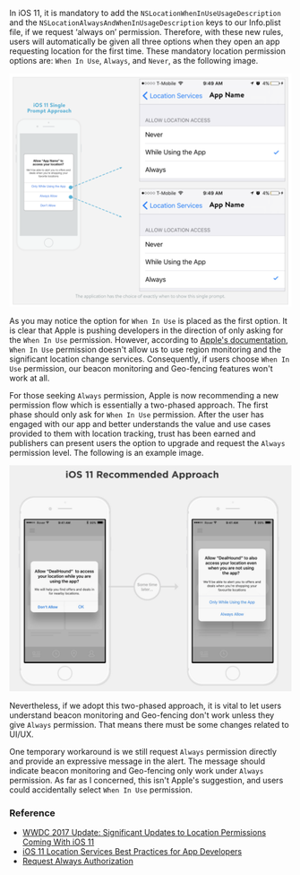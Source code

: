 In iOS 11, it is mandatory to add the `NSLocationWhenInUseUsageDescription` and the `NSLocationAlwaysAndWhenInUsageDescription` keys to our Info.plist file, if we request ‘always on’ permission. Therefore, with these new rules, users will automatically be given all three options when they open an app requesting location for the first time. These mandatory location permission options are: `When In Use`, `Always`, and `Never`, as the following image.

![request-always-location-permission](request-always-location-permission.png)

As you may notice the option for `When In Use` is placed as the first option. It is clear that Apple is pushing developers in the direction of only asking for the `When In Use` permission. However, according to [Apple's documentation](https://developer.apple.com/documentation/corelocation/clauthorizationstatus/kclauthorizationstatusauthorizedwheninuse?language=objc), `When In Use` permission doesn't allow us to use region monitoring and the significant location change services. Consequently, if users choose `When In Use` permission, our beacon monitoring and Geo-fencing features won't work at all.

For those seeking `Always` permission, Apple is now recommending a new permission flow which is essentially a two-phased approach. The first phase should only ask for `When In Use` permission. After the user has engaged with our app and better understands the value and use cases provided to them with location tracking, trust has been earned and publishers can present users the option to upgrade and request the `Always` permission level. The following is an example image.

![two-phased-approach](two-phased-approach.png)

Nevertheless, if we adopt this two-phased approach, it is vital to let users understand beacon monitoring and Geo-fencing don't work unless they give `Always` permission. That means there must be some changes related to UI/UX.

One temporary workaround is we still request `Always` permission directly and provide an expressive message in the alert. The message should indicate beacon monitoring and Geo-fencing only work under `Always` permission. As far as I concerned, this isn't Apple's suggestion, and users could accidentally select `When In Use` permission.

### Reference
* [WWDC 2017 Update: Significant Updates to Location Permissions Coming With iOS 11](https://m.rover.io/wwdc-2017-update-significant-updates-to-location-permissions-coming-with-ios-11-41f96001f87f)
* [iOS 11 Location Services Best Practices for App Developers](https://gimbal.com/ios11-location-services-best-practices/)
* [Request Always Authorization](https://developer.apple.com/documentation/corelocation/choosing_the_authorization_level_for_location_services/request_always_authorization)

